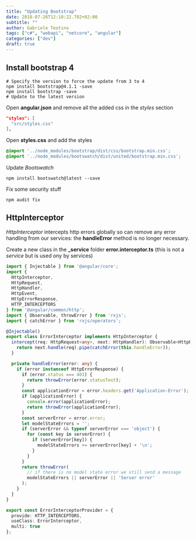 ```yaml
---
title: "Updating Bootstrap"
date: 2018-07-26T12:10:22.702+02:00
subtitle: ""
author: Gabriele Teotino
tags: ["c#", "webapi", "netcore", "angular"]
categories: ["dev"]
draft: true
---
```


<!--more-->

## Install bootstrap 4

```shell
# Specify the version to force the update from 3 to 4
npm install bootstrap@4.1.1 -save
npm install bootstrap -save
# Update to the latest version
```

Open **angular.json** and remove all the added css in the *styles* section

```json
"styles": [
  "src/styles.css"
],
```

Open **styles.css** and add the styles

```css
@import '../node_modules/bootstrap/dist/css/bootstrap.min.css';
@import '../node_modules/bootswatch/dist/united/bootstrap.min.css';
```

Update *Bootswatch*

```shell
npm install bootswatch@latest --save
```

Fix some security stuff

```shell
npm audit fix
```

## HttpInterceptor

*HttpInterceptor* intercepts http errors globally so can remove any error handling from our services: the **handleError** method is no longer necessary.

Create a new class in the **_service** folder **error.interceptor.ts** (this is not a *service* but is used ony by services)

```typescript
import { Injectable } from '@angular/core';
import {
  HttpInterceptor,
  HttpRequest,
  HttpHandler,
  HttpEvent,
  HttpErrorResponse,
  HTTP_INTERCEPTORS
} from '@angular/common/http';
import { Observable, throwError } from 'rxjs';
import { catchError } from 'rxjs/operators';

@Injectable()
export class ErrorInterceptor implements HttpInterceptor {
  intercept(req: HttpRequest<any>, next: HttpHandler): Observable<HttpEvent<any>> {
    return next.handle(req).pipe(catchError(this.handleError));
  }

  private handleError(error: any) {
    if (error instanceof HttpErrorResponse) {
      if (error.status === 401) {
        return throwError(error.statusText);
      }
      const applicationError = error.headers.get('Application-Error');
      if (applicationError) {
        console.error(applicationError);
        return throwError(applicationError);
      }
      const serverError = error.error;
      let modelStateErrors = '';
      if (serverError && typeof serverError === 'object') {
        for (const key in serverError) {
          if (serverError[key]) {
            modelStateErrors += serverError[key] + '\n';
          }
        }
      }
      return throwError(
        // if there is no model state error we still send a message
        modelStateErrors || serverError || 'Server error'
      );
    }
  }
}

export const ErrorInterceptorProvider = {
  provide: HTTP_INTERCEPTORS,
  useClass: ErrorInterceptor,
  multi: true
};
```
